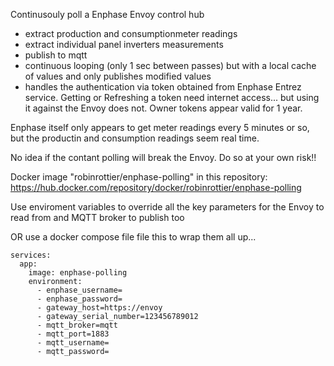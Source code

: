 
Continusouly poll a Enphase Envoy control hub
- extract production and consumptionmeter readings
- extract individual panel inverters measurements
- publish to mqtt
- continuous looping (only 1 sec between passes) but with a local cache of values and only publishes modified values
- handles the authentication via token obtained from Enphase Entrez service. Getting or Refreshing a token need internet access... but using it against the Envoy does not. Owner tokens appear valid for 1 year. 

Enphase itself only appears to get meter readings every 5 minutes or so, but the productin and consumption readings seem real time.

No idea if the contant polling will break the Envoy. Do so at your own risk!!

Docker image "robinrottier/enphase-polling" in this repository:
  https://hub.docker.com/repository/docker/robinrottier/enphase-polling

Use enviroment variables to override all the key parameters for the Envoy to read from and MQTT broker to publish too

OR use a docker compose file file this to wrap them all up...
```
services:
  app:
    image: enphase-polling
    environment:
      - enphase_username=
      - enphase_password=
      - gateway_host=https://envoy
      - gateway_serial_number=123456789012
      - mqtt_broker=mqtt
      - mqtt_port=1883
      - mqtt_username=
      - mqtt_password=
```

